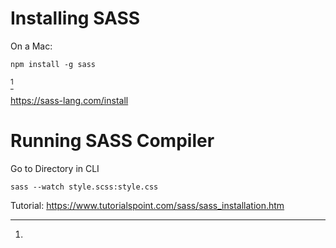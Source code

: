# Installing SASS

On a Mac:
```
npm install -g sass
```
[^1]


[^1]:
https://sass-lang.com/install


# Running SASS Compiler
Go to Directory in CLI
```
sass --watch style.scss:style.css
```

Tutorial: https://www.tutorialspoint.com/sass/sass_installation.htm
